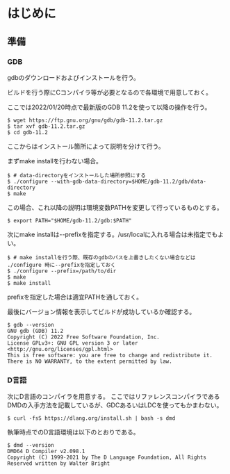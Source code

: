 # はじめに

## 準備

### GDB

gdbのダウンロードおよびインストールを行う。

ビルドを行う際にCコンパイラ等が必要となるので各環境で用意しておく。

ここでは2022/01/20時点で最新版のGDB 11.2を使って以降の操作を行う。

```console
$ wget https://ftp.gnu.org/gnu/gdb/gdb-11.2.tar.gz
$ tar xvf gdb-11.2.tar.gz
$ cd gdb-11.2
```

ここからはインストール箇所によって説明を分けて行う。

まずmake installを行わない場合。

```
$ # data-directoryをインストールした場所参照にする
$ ./configure --with-gdb-data-directory=$HOME/gdb-11.2/gdb/data-directory
$ make
```

この場合、これ以降の説明は環境変数PATHを変更して行っているものとする。

```console
$ export PATH="$HOME/gdb-11.2/gdb:$PATH"
```

次にmake installは--prefixを指定する。/usr/localに入れる場合は未指定でもよい。

```console
$ # make installを行う際、既存のgdbのパスを上書きしたくない場合などは ./configure 時に--prefixを指定しておく
$ ./configure --prefix=/path/to/dir
$ make
$ make install
```

prefixを指定した場合は適宜PATHを通しておく。

最後にバージョン情報を表示してビルドが成功しているか確認する。

```console
$ gdb --version
GNU gdb (GDB) 11.2
Copyright (C) 2022 Free Software Foundation, Inc.
License GPLv3+: GNU GPL version 3 or later <http://gnu.org/licenses/gpl.html>
This is free software: you are free to change and redistribute it.
There is NO WARRANTY, to the extent permitted by law.
```

### D言語

次にD言語のコンパイラを用意する。
ここではリファレンスコンパイラであるDMDの入手方法を記載しているが、GDCあるいはLDCを使ってもかまわない。

```console
$ curl -fsS https://dlang.org/install.sh | bash -s dmd
```

執筆時点でのD言語環境は以下のとおりである。

```console
$ dmd --version
DMD64 D Compiler v2.098.1
Copyright (C) 1999-2021 by The D Language Foundation, All Rights Reserved written by Walter Bright
```
